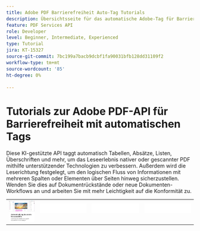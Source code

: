 ```yaml
---
title: Adobe PDF Barrierefreiheit Auto-Tag Tutorials
description: Übersichtsseite für das automatische Adobe-Tag für Barrierefreiheit
feature: PDF Services API
role: Developer
level: Beginner, Intermediate, Experienced
type: Tutorial
jira: KT-15327
source-git-commit: 7bc199a7bacb9dcbf1fa90031bfb128dd31109f2
workflow-type: tm+mt
source-wordcount: '85'
ht-degree: 0%

---
```


# Tutorials zur Adobe PDF-API für Barrierefreiheit mit automatischen Tags

Diese KI-gestützte API taggt automatisch Tabellen, Absätze, Listen, Überschriften und mehr, um das Leseerlebnis nativer oder gescannter PDF mithilfe unterstützender Technologien zu verbessern. Außerdem wird die Leserichtung festgelegt, um den logischen Fluss von Informationen mit mehreren Spalten oder Elementen über Seiten hinweg sicherzustellen. Wenden Sie dies auf Dokumentrückstände oder neue Dokumenten-Workflows an und arbeiten Sie mit mehr Leichtigkeit auf die Konformität zu.

<table style="table-layout:fixed">
<tr>
 <td>
   <a href="automatically-add-tags.md">
      <img alt="Dokumente automatisch mit Tags versehen, um Barrierefreiheit zu gewährleisten" src="assets/auto-tag-accessibility.png" />
  </td>
  <td>
    <img alt="Spacer" src="../assets/WhiteBanner_Placeholder.png" />
    <div>
    <br>
  </td>
  <td>
    <img alt="Spacer" src="../assets/WhiteBanner_Placeholder.png" />
    <div>
    <br>
  </td>
  <td>
    <img alt="Spacer" src="../assets/WhiteBanner_Placeholder.png" />
    <div>
    <br>
  </td>
</tr>
</table>
